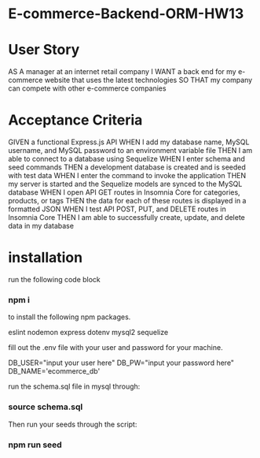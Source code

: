# E-commerce-Backend-ORM-HW13

# User Story
AS A manager at an internet retail company
I WANT a back end for my e-commerce website that uses the latest technologies
SO THAT my company can compete with other e-commerce companies

# Acceptance Criteria
GIVEN a functional Express.js API
WHEN I add my database name, MySQL username, and MySQL password to an environment variable file
THEN I am able to connect to a database using Sequelize
WHEN I enter schema and seed commands
THEN a development database is created and is seeded with test data
WHEN I enter the command to invoke the application
THEN my server is started and the Sequelize models are synced to the MySQL database
WHEN I open API GET routes in Insomnia Core for categories, products, or tags
THEN the data for each of these routes is displayed in a formatted JSON
WHEN I test API POST, PUT, and DELETE routes in Insomnia Core
THEN I am able to successfully create, update, and delete data in my database

# installation
run the following code block

### npm i

to install the following npm packages.

eslint
nodemon
express
dotenv
mysql2
sequelize

fill out the .env file with your user and password for your machine.

DB_USER="input your user here"
DB_PW="input your password here"
DB_NAME='ecommerce_db'

run the schema.sql file in mysql through:

### source schema.sql

Then run your seeds through the script:

### npm run seed

